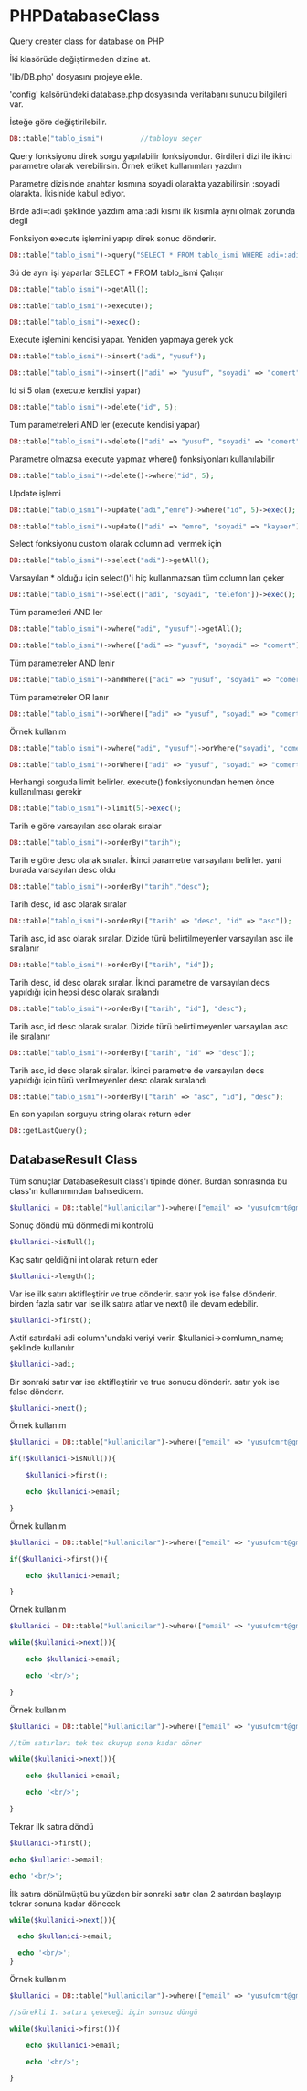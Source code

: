 # PHPDatabaseClass
Query creater class for database on PHP


İki klasörüde değiştirmeden dizine at.

'lib/DB.php' dosyasını projeye ekle.

'config' kalsöründeki database.php dosyasında veritabanı sunucu bilgileri var.

İsteğe göre değiştirilebilir.

```php
DB::table("tablo_ismi")			//tabloyu seçer
```
Query fonksiyonu direk sorgu yapılabilir fonksiyondur. Girdileri dizi ile ikinci parametre olarak verebilirsin. Örnek etiket kullanımları yazdım

Parametre dizisinde anahtar kısmına soyadi olarakta yazabilirsin :soyadi olarakta. İkisinide kabul ediyor.

Birde adi=:adi şeklinde yazdım ama :adi kısmı ilk kısımla aynı olmak zorunda degil

Fonksiyon execute işlemini yapıp direk sonuc dönderir.
```php
DB::table("tablo_ismi")->query("SELECT * FROM tablo_ismi WHERE adi=:adi AND soyadi=:soyadi OR telefon=:numara", ["adi" => "yusuf", ":soyadi" => "comert", "numara" => "05123456789"]);
```
3ü de aynı işi yaparlar SELECT * FROM tablo_ismi    Çalışır
```php
DB::table("tablo_ismi")->getAll();

DB::table("tablo_ismi")->execute();	 

DB::table("tablo_ismi")->exec();	
```
Execute işlemini kendisi yapar. Yeniden yapmaya gerek yok
```php
DB::table("tablo_ismi")->insert("adi", "yusuf");							

DB::table("tablo_ismi")->insert(["adi" => "yusuf", "soyadi" => "comert", "telefon" => "05123456789"]);	
```
Id si 5 olan (execute kendisi yapar)
```php
DB::table("tablo_ismi")->delete("id", 5);					
```
Tum parametreleri AND ler (execute kendisi yapar)
```php
DB::table("tablo_ismi")->delete(["adi" => "yusuf", "soyadi" => "comert"]);	
```
Parametre olmazsa execute yapmaz where() fonksiyonları kullanılabilir
```php
DB::table("tablo_ismi")->delete()->where("id", 5);				
```
Update işlemi
```php
DB::table("tablo_ismi")->update("adi","emre")->where("id", 5)->exec();						

DB::table("tablo_ismi")->update(["adi" => "emre", "soyadi" => "kayaer"])->where("adi", "yusuf")->execute();	
```

Select fonksiyonu custom olarak column adi vermek için
```php
DB::table("tablo_ismi")->select("adi")->getAll();			
```
Varsayılan * olduğu için select()'i hiç kullanmazsan tüm column ları çeker
```php
DB::table("tablo_ismi")->select(["adi", "soyadi", "telefon"])->exec();	
```
Tüm parametleri AND ler
```php
DB::table("tablo_ismi")->where("adi", "yusuf")->getAll();

DB::table("tablo_ismi")->where(["adi" => "yusuf", "soyadi" => "comert"])->execute(); 	
```
Tüm parametreler AND lenir
```php
DB::table("tablo_ismi")->andWhere(["adi" => "yusuf", "soyadi" => "comert"])->exec();	
```
Tüm parametreler OR lanır
```php
DB::table("tablo_ismi")->orWhere(["adi" => "yusuf", "soyadi" => "comert"])->exec();	
```
Örnek kullanım
```php
DB::table("tablo_ismi")->where("adi", "yusuf")->orWhere("soyadi", "comert")->andWhere("email", "yusufcmrt@gmail.com")->exec();

DB::table("tablo_ismi")->orWhere(["adi" => "yusuf", "soyadi" => "comert"])->andWhere(["bolum" => 5, "okul" => 3])->exec();
```
Herhangi sorguda limit belirler. execute() fonksiyonundan hemen önce kullanılması gerekir
```php
DB::table("tablo_ismi")->limit(5)->exec();	
```
Tarih e göre varsayılan asc olarak sıralar
```php
DB::table("tablo_ismi")->orderBy("tarih");				
```
Tarih e göre desc olarak sıralar. İkinci parametre varsayılanı belirler. yani burada varsayılan desc oldu
```php
DB::table("tablo_ismi")->orderBy("tarih","desc");			
```
Tarih desc, id asc olarak sıralar
```php
DB::table("tablo_ismi")->orderBy(["tarih" => "desc", "id" => "asc"]);	
```
Tarih asc, id asc olarak sıralar. Dizide türü belirtilmeyenler varsayılan asc ile sıralanır
```php
DB::table("tablo_ismi")->orderBy(["tarih", "id"]);
```
Tarih desc, id desc olarak sıralar. İkinci parametre de varsayılan decs yapıldığı için hepsi desc olarak sıralandı
```php
DB::table("tablo_ismi")->orderBy(["tarih", "id"], "desc");
```
Tarih asc, id desc olarak sıralar. Dizide türü belirtilmeyenler varsayılan asc ile sıralanır
```php
DB::table("tablo_ismi")->orderBy(["tarih", "id" => "desc"]);
```
Tarih asc, id desc olarak siralar. İkinci parametre de varsayılan decs yapıldığı için türü verilmeyenler desc olarak sıralandı
```php
DB::table("tablo_ismi")->orderBy(["tarih" => "asc", "id"], "desc");	
```
En son yapılan sorguyu string olarak return eder
```php
DB::getLastQuery();	
```


DatabaseResult Class
---

Tüm sonuçlar DatabaseResult class'ı tipinde döner. Burdan sonrasında bu class'ın kullanımından bahsedicem.
```php
$kullanici = DB::table("kullanicilar")->where(["email" => "yusufcmrt@gmail.com", "parola" => "123456"])->exec();
```
Sonuç döndü mü dönmedi mi kontrolü
```php
$kullanici->isNull(); 
```
Kaç satır geldiğini int olarak return eder
```php
$kullanici->length();	
```
Var ise ilk satırı aktifleştirir ve true dönderir. satır yok ise false dönderir. birden fazla satır var ise ilk satıra atlar ve next() ile devam edebilir.
```php
$kullanici->first();	
```
Aktif satırdaki adi column'undaki veriyi verir. $kullanici->comlumn_name; şeklinde kullanılır
```php
$kullanici->adi;	
```
Bir sonraki satır var ise aktifleştirir ve true sonucu dönderir. satır yok ise false dönderir.
```php
$kullanici->next();	
```
Örnek kullanım 
```php
$kullanici = DB::table("kullanicilar")->where(["email" => "yusufcmrt@gmail.com", "parola" => "123456"])->exec();

if(!$kullanici->isNull()){

	$kullanici->first();

	echo $kullanici->email;

}
```


Örnek kullanım 
```php
$kullanici = DB::table("kullanicilar")->where(["email" => "yusufcmrt@gmail.com", "parola" => "123456"])->exec();

if($kullanici->first()){

	echo $kullanici->email;

}
```


Örnek kullanım 
```php
$kullanici = DB::table("kullanicilar")->where(["email" => "yusufcmrt@gmail.com", "parola" => "123456"])->exec();

while($kullanici->next()){

	echo $kullanici->email;

	echo '<br/>';

}
```


Örnek kullanım 
```php
$kullanici = DB::table("kullanicilar")->where(["email" => "yusufcmrt@gmail.com", "parola" => "123456"])->exec();

//tüm satırları tek tek okuyup sona kadar döner

while($kullanici->next()){	

	echo $kullanici->email;

	echo '<br/>';

}				
```
Tekrar ilk satıra döndü
```php
$kullanici->first();		

echo $kullanici->email;

echo '<br/>';
```
İlk satıra dönülmüştü bu yüzden bir sonraki satır olan 2 satırdan başlayıp tekrar sonuna kadar dönecek
```php
while($kullanici->next()){	

  echo $kullanici->email;

  echo '<br/>';
}
```


Örnek kullanım 
```php
$kullanici = DB::table("kullanicilar")->where(["email" => "yusufcmrt@gmail.com", "parola" => "123456"])->exec();

//sürekli 1. satırı çekeceği için sonsuz döngü

while($kullanici->first()){	

	echo $kullanici->email;

	echo '<br/>';

}
```
